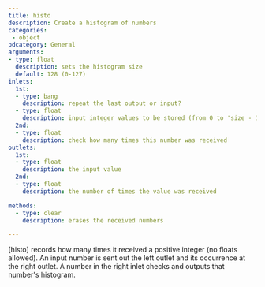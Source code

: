 ```yaml
---
title: histo
description: Create a histogram of numbers
categories:
 - object
pdcategory: General
arguments:
- type: float
  description: sets the histogram size
  default: 128 (0-127)
inlets:
  1st:
  - type: bang
    description: repeat the last output or input?
  - type: float
    description: input integer values to be stored (from 0 to 'size - 1')
  2nd:
  - type: float
    description: check how many times this number was received
outlets:
  1st:
  - type: float
    description: the input value
  2nd:
  - type: float
    description: the number of times the value was received

methods:
  - type: clear
    description: erases the received numbers

---
```


[histo] records how many times it received a positive integer (no floats allowed). An input number is sent out the left outlet and its occurrence at the right outlet. A number in the right inlet checks and outputs that number's histogram.

